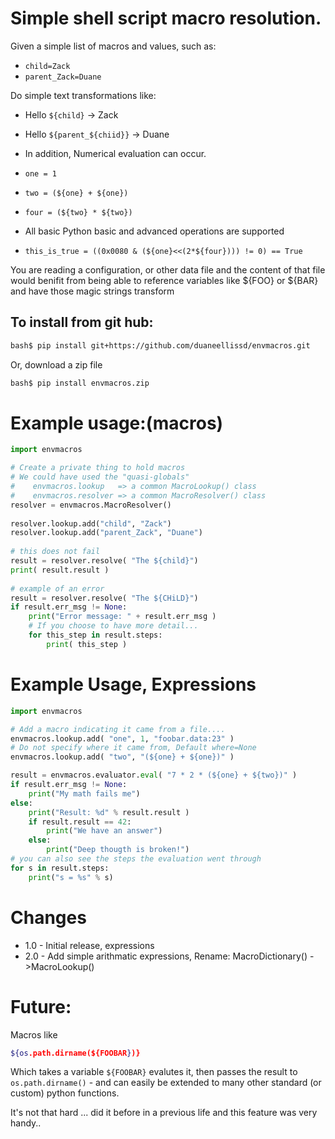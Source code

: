 # Simple shell script macro resolution.

Given a simple list of macros and values, such as:

* `child=Zack`
* `parent_Zack=Duane`
	
Do simple text transformations like:  
* Hello `${child}` -> Zack
* Hello `${parent_${chiid}}` -> Duane

* In addition, Numerical evaluation can occur.
* `one = 1`
* `two = (${one} + ${one})`
* `four = (${two} * ${two})`
* All basic Python basic and advanced operations are supported
* `this_is_true = ((0x0080 & (${one}<<(2*${four}))) != 0) == True`

You are reading a configuration, or other data file and the
content of that file would benifit from being able to reference
variables like ${FOO} or ${BAR} and have those magic strings transform

## To install from git hub:

```bash
bash$ pip install git+https://github.com/duaneellissd/envmacros.git
```
   
Or, download a zip file
   
```bash
bash$ pip install envmacros.zip
```

# Example usage:(macros)

```python
import envmacros

# Create a private thing to hold macros
# We could have used the "quasi-globals"
#    envmacros.lookup   => a common MacroLookup() class
#    envmacros.resolver => a common MacroResolver() class
resolver = envmacros.MacroResolver()
   
resolver.lookup.add("child", "Zack")
resolver.lookup.add("parent_Zack", "Duane")
   
# this does not fail
result = resolver.resolve( "The ${child}")
print( result.result )
   
# example of an error
result = resolver.resolve( "The ${CHiLD}")
if result.err_msg != None:
    print("Error message: " + result.err_msg )
    # If you choose to have more detail...
    for this_step in result.steps:
        print( this_step )
```

# Example Usage, Expressions

```python
import envmacros

# Add a macro indicating it came from a file....
envmacros.lookup.add( "one", 1, "foobar.data:23" )
# Do not specify where it came from, Default where=None
envmacros.lookup.add( "two", "(${one} + ${one})" )

result = envmacros.evaluator.eval( "7 * 2 * (${one} + ${two})" )
if result.err_msg != None:
    print("My math fails me")
else:
    print("Result: %d" % result.result )
    if result.result == 42:
        print("We have an answer")
    else:
        print("Deep thougth is broken!")
# you can also see the steps the evaluation went through
for s in result.steps:
    print("s = %s" % s)
```


# Changes

* 1.0 - Initial release, expressions
* 2.0 - Add simple arithmatic expressions, Rename: MacroDictionary() ->MacroLookup()

# Future:
 
Macros like  

```bash
${os.path.dirname(${FOOBAR})}
```

Which takes a variable `${FOOBAR}` evalutes it, then passes the 
result to `os.path.dirname()` - and can easily be extended to many
other standard (or custom) python functions.

It's not that hard ... did it before in a previous life 
and this feature was very handy..
	

